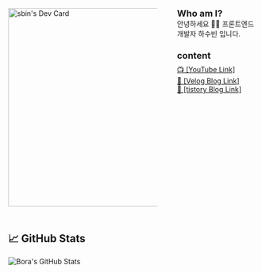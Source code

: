 <div style="display: flex; margin-bottom: 50px; gap: 40px">
    <a style="max-width: 300px" href="https://app.daily.dev/sbin"><img stlye="float: right;" src="https://api.daily.dev/devcards/05f7e20b0d8e414c9297d5cad50a6dd5.png?r=aq1" width="400" alt="sbin's Dev Card"/></a>
    <div>
        <div style="font-size: 18px; font-weight:bold;">Who am I?</div>
        <div>안녕하세요 👨‍💻 프론트엔드 개발자 하수빈 입니다.</div>
        <div style="font-size: 18px; font-weight:bold; margin-top:24px; margin-bottom:8px;">content</div>
        <div>
            <a href='https://www.youtube.com/channel/UCy5eRpXqUy8mzQ136OtSi6A'>
                📺 [YouTube Link]
            </a>
        </div>
        <div>
            <a href='https://velog.io/@sbinha'>
            📝 [Velog Blog Link]
            </a>
        </div>
        <div>
            <a href='https://sbinha.tistory.com/'>
                📝 [tistory Blog Link]
            </a>
        </div>
    </div>
</div>

## &#x1f4c8; GitHub Stats

<img align="center" src="https://github-readme-stats.vercel.app/api?username=sbin0819&show_icons=true&line_height=27&count_private=true&title_color=ffffff&text_color=c9cacc&icon_color=2bbc8a&bg_color=1d1f21" alt="Bora's GitHub Stats" />

